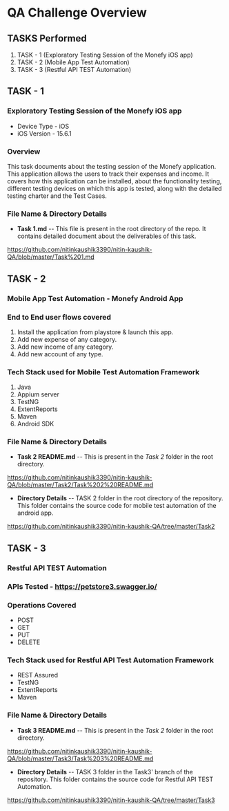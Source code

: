# QA Challenge Overview

##    TASKS Performed

1. TASK - 1 (Exploratory Testing Session of the Monefy iOS app)
2. TASK - 2 (Mobile App Test Automation)
3. TASK - 3 (Restful API TEST Automation)


## TASK - 1 

### Exploratory Testing Session of the Monefy iOS app

* Device Type - iOS
* iOS Version - 15.6.1

### Overview

This task documents about the testing session of the Monefy application. This application allows the users to track their expenses and income. It covers how this application can be installed, about the functionality testing, different testing devices on which this app is tested, along with the detailed testing charter and the Test Cases.

### File Name & Directory Details

* **Task 1.md** -- This file is present in the root directory of the repo. It contains detailed document about the deliverables of this task.

https://github.com/nitinkaushik3390/nitin-kaushik-QA/blob/master/Task%201.md

## TASK - 2

### Mobile App Test Automation - Monefy Android App

### End to End user flows covered

1. Install the application from playstore & launch this app.
2. Add new expense of any category.
3. Add new income of any category.
4. Add new account of any type.

### Tech Stack used for Mobile Test Automation Framework

1. Java
2. Appium server
3. TestNG
4. ExtentReports 
5. Maven
6. Android SDK

### File Name & Directory Details

* **Task 2 README.md** -- This is present in the *Task 2* folder in the root directory.

https://github.com/nitinkaushik3390/nitin-kaushik-QA/blob/master/Task2/Task%202%20README.md

* **Directory Details** -- TASK 2 folder in the root directory of the repository. This folder contains the source code for mobile test automation of the android app.

https://github.com/nitinkaushik3390/nitin-kaushik-QA/tree/master/Task2

## TASK - 3

### Restful API TEST Automation

### APIs Tested - https://petstore3.swagger.io/

### Operations Covered

* POST
* GET
* PUT
* DELETE

### Tech Stack used for Restful API Test Automation Framework

* REST Assured
* TestNG
* ExtentReports 
* Maven

### File Name & Directory Details

* **Task 3 README.md** -- This is present in the *Task 2* folder in the root directory.

https://github.com/nitinkaushik3390/nitin-kaushik-QA/blob/master/Task3/Task%203%20README.md

* **Directory Details** -- TASK 3 folder in the Task3' branch of the repository. This folder contains the source code for Restful API TEST Automation.

https://github.com/nitinkaushik3390/nitin-kaushik-QA/tree/master/Task3
